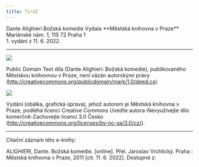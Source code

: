 ```yaml
---
title: Tiráž
---
```


<section>  
Dante Alighieri  
Božská komedie  
Vydala **Městská knihovna v Praze**  
Mariánské nám. 1, 115 72 Praha 1  
</section>  
1. vydání z 11. 6. 2022.

***

![](../Images/pd-88x31.png)  

Public Domain Text díla (Dante Alighieri: Božská komedie), publikovaného Městskou knihovnou v Praze, není vázán autorskými právy (http://creativecommons.org/publicdomain/mark/1.0/deed.cs).

![](../Images/88x31.png)  

Vydání (obálka, grafická úprava), jehož autorem je Městská knihovna v Praze, podléhá licenci Creative Commons Uveďte autora-Nevyužívejte dílo komerčně-Zachovejte licenci 3.0 Česko (http://creativecommons.org/licenses/by-nc-sa/3.0/cz/).

</section>

***

Citační záznam této e-knihy:

ALIGHIERI, Dante. Božská komedie. \[online\]. Přel. Jaroslav Vrchlický.  Praha : Městská knihovna v Praze, 2011 \[cit. 11. 6. 2022]. Dostupné z: <next-book-url>